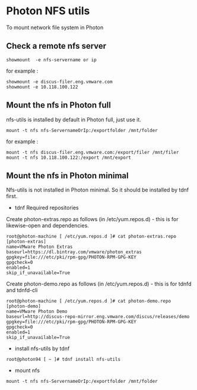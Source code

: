 # Photon NFS utils

To mount network file system in Photon


## Check a remote nfs server

```
showmount  -e nfs-servername or ip
```

for example : 

```
showmount -e discus-filer.eng.vmware.com
showmount -e 10.118.100.122
```

## Mount the nfs in Photon full
nfs-utils is installed by default in Photon full, just use it.

```
mount -t nfs nfs-ServernameOrIp:/exportfolder /mnt/folder
```

for example : 

```
mount -t nfs discus-filer.eng.vmware.com:/export/filer /mnt/filer
mount -t nfs 10.118.100.122:/export /mnt/export
```

## Mount the nfs in Photon minimal
Nfs-utils is not installed in Photon minimal. So it should be installed by tdnf first.

* tdnf Required repositories

Create photon-extras.repo as follows (in /etc/yum.repos.d) - this is for likewise-open and dependencies.
```
root@photon-machine [ /etc/yum.repos.d ]# cat photon-extras.repo 
[photon-extras]
name=VMware Photon Extras
baseurl=https://dl.bintray.com/vmware/photon_extras
gpgkey=file:///etc/pki/rpm-gpg/PHOTON-RPM-GPG-KEY
gpgcheck=0
enabled=1
skip_if_unavailable=True
```
Create photon-demo.repo as follows (in /etc/yum.repos.d) - this is for tdnfd and tdnfd-cli
```
root@photon-machine [ /etc/yum.repos.d ]# cat photon-demo.repo 
[photon-demo]
name=VMware Photon Demo
baseurl=http://discus-repo-mirror.eng.vmware.com/discus/releases/demo
gpgkey=file:///etc/pki/rpm-gpg/PHOTON-RPM-GPG-KEY
gpgcheck=0
enabled=1
skip_if_unavailable=True
```


* install nfs-utils by tdnf
```
root@photon94 [ ~ ]# tdnf install nfs-utils
```
* mount nfs
```
mount -t nfs nfs-ServernameOrIp:/exportfolder /mnt/folder
```
